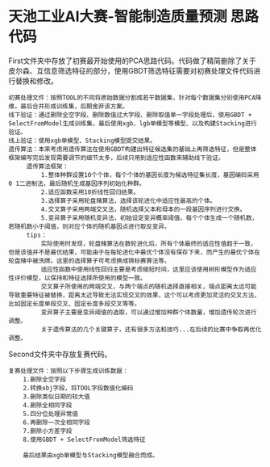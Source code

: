 # 天池工业AI大赛-智能制造质量预测  思路代码

First文件夹中存放了初赛最开始使用的PCA思路代码。代码做了精简删除了关于皮尔森、互信息筛选特征的部分，使用GBDT筛选特征需要对初赛处理文件代码进行替换和修改。

    初赛处理文件：按照TOOL的不同将原始数据分割成若干数据集，针对每个数据集分别使用PCA降维，最后合并形成训练集，后期舍弃该方案。
    线下验证：通过删除全空字段、删除数值过大字段、删除取值单一字段处理后，使用GBDT + SelectFromModel生成训练集，最后使用xgb、lgb单模型等模型、以及构建Stacking进行验证。
    线上验证：使用xgb单模型、Stacking模型提交结果。
    遗传算法：本来考虑用遗传算法在使用GBDT构建出特征候选集的基础上再筛选特征，但是整体框架编写完后发现需要调节的细节太多，后续只用到适应性函数来辅助线下验证。
         遗传算法框架：
             1.整体种群设置10个个体，每个个体的基因长度为候选特征集长度，基因编码采用0 1二进制法，最后随机生成基因序列初始化种群。
             2.适应函数采用10折线性回归结果。
             3.选择算子采用轮盘赌算法，选择该轮进化中适应性最高的个体。
             4.交叉算子采用两端交叉法，随机选择父本和母本的一段基因序列进行交换。
             5.变异算子采用随机变异法，初始设定变异概率阈值，每个个体生成一个随机数，若随机数小于阈值，则对应个体的随机基因点进行取反变异。
         tips：
             实际使用时发现，轮盘赌算法在数轮进化后，所有个体最终的适应性值趋于一致，但是该值并不是最优结果，可能由于在每轮进化中最优个体没有保存下来，而产生的最优个体在轮盘赌中被洗牌。这里的选择算子可考虑换成锦标赛算法等。
             适应性函数中使用线性回归主要是考虑缩短时间，这里应该使用树形模型作为适应性评价模型，以保持和特征选择所使用的模型一致。
             交叉算子所使用的两端交叉，与两个端点的随机选择直接相关，端点距离太远可能导致重要特征被替换，距离太近导致无法实现交叉的效果，这个可以考虑更加灵活的交叉方法，比如固定长度单段交叉、固定长度多段交叉等等。
             变异算子主要是变异阈值的选取，可以通过增加种群个体数量，增加遗传轮次进行调整。
             关于遗传算法的几个关键算子，还有很多方法和技巧...在后续的比赛中争取再优化调整。

Second文件夹中存放复赛代码。

    复赛处理文件：按照以下步骤生成训练数据：
        1.删除全空字段
        2.转换obj字段，将TOOL字段数值化编码
        3.删除类似日期的较大值
        4.删除全相同字段
        5.四分位处理异常值
        6.再删除一次全相同字段
        7.删除小方差字段
        8.使用GBDT + SelectFromModel筛选特征
        
        最后结果由xgb单模型与Stacking模型融合而成。
